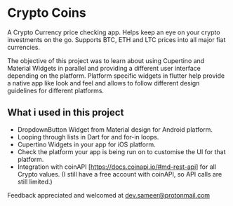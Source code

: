 
# Crypto Coins
A Crypto Currency price checking app. Helps keep an eye on your crypto investments on the go.
Supports BTC, ETH and LTC prices into all major fiat currencies.

The objective of this project was to learn about using Cupertino and Material Widgets in parallel and providing a different user interface depending on the platform.
Platform specific widgets in flutter help provide a native app like look and feel and allows to follow different design guidelines for different platforms.


## What i used in this project

- DropdownButton Widget from Material design for Android platform.
- Looping through lists in Dart for and for-in loops.
- Cupertino Widgets in your app for iOS platform.
- Check the platform your app is being run on to customise the UI for that platform.
- Integration with coinAPI [https://docs.coinapi.io/#md-rest-api] for all Crypto values.
(I still have a free account with coinAPI, so API calls are still limited.)

Feedback appreciated and welcomed at dev.sameer@protonmail.com
